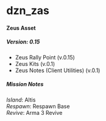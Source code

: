 # dzn_zas
#### Zeus Asset
##### Version: 0.15

- Zeus Rally Point (v.0.15)
- Zeus Kits (v.0.1)
- Zeus Notes (Client Utilities) (v.0.1)

##### Mission Notes
_Island_: Altis
<br />_Respawn_: Respawn Base
<br />_Revive_: Arma 3 Revive
